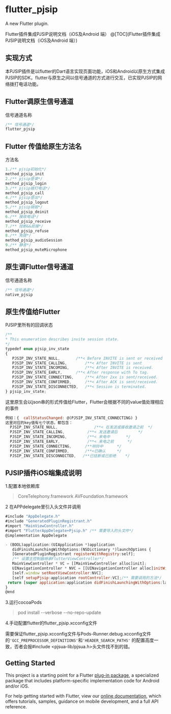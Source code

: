 # flutter_pjsip

A new Flutter plugin.

 Flutter插件集成PJSIP说明文档（iOS及Android 端）
@[TOC](Flutter插件集成PJSIP说明文档（iOS及Android 端）)
## 实现方式
 本PJSIP插件是以flutter的Dart语言实现页面功能，iOS和Android以原生方式集成PJSIP的SDK，flutter与原生之间以信号通道的方式进行交互，已实现PJSIP的网络拨打电话功能。

## Flutter调原生信号通道
  信号通道名称
 ```javascript
 /** 信号通道*/
 flutter_pjsip
  ```
## Flutter 传值给原生方法名
方法名
 ```javascript
1./** pjsip初始化*/
method_pjsip_init
2./** pjsip登录*/
method_pjsip_login
3./** pjsip拨打电话*/
method_pjsip_call
4./** pjsip登出*/
method_pjsip_logout
5./** pjsip销毁*/
method_pjsip_deinit
6./** 接收电话*/
method_pjsip_receive
7./** 挂断&&拒接*/
method_pjsip_refuse
8./** 免提*/
method_pjsip_audioSession
9./** 静音*/
method_pjsip_muteMicrophone
 ```

## 原生调Flutter信号通道
  信号通道名称
 ```javascript
 /** 信号通道*/
 native_pjsip
  ```


 ##   原生传值给Flutter

  PJSIP里所有的回调状态
 ```javascript
 /**
 * This enumeration describes invite session state.
 */
typedef enum pjsip_inv_state
{
    PJSIP_INV_STATE_NULL,	    /**< Before INVITE is sent or received  */
    PJSIP_INV_STATE_CALLING,	    /**< After INVITE is sent		    */
    PJSIP_INV_STATE_INCOMING,	    /**< After INVITE is received.	    */
    PJSIP_INV_STATE_EARLY,	    /**< After response with To tag.	    */
    PJSIP_INV_STATE_CONNECTING,	    /**< After 2xx is sent/received.	    */
    PJSIP_INV_STATE_CONFIRMED,	    /**< After ACK is sent/received.	    */
    PJSIP_INV_STATE_DISCONNECTED,   /**< Session is terminated.		    */
} pjsip_inv_state;
  ```
这里原生会以json串的形式传值给Flutter，Flutter会根据不同的value值处理相应的事件
 ```javascript
例如：{  callStatusChanged: @(PJSIP_INV_STATE_CONNECTING) }
这里对应的key值有七个状态，都包含：
   PJSIP_INV_STATE_NULL,	    		/**< 在发送或接收邀请之前  */
   PJSIP_INV_STATE_CALLING,	   		 /**< 发送邀请后		    */
   PJSIP_INV_STATE_INCOMING,		 /**< 来电中	    */
   PJSIP_INV_STATE_EARLY,	   		 /**< 来电之前	    */
   PJSIP_INV_STATE_CONNECTING,	    /**响铃中	    */
   PJSIP_INV_STATE_CONFIRMED,	    /**<已确认	    */
   PJSIP_INV_STATE_DISCONNECTED,   /**已挂断或已拒绝    */
  ```

## PJSIP插件iOS端集成说明
1.配置本地依赖库
> CoreTelephony.framework
>AVFoundation.framework

2	在APPdelegate里引入头文件并调用

 ```javascript
#include "AppDelegate.h"
#include "GeneratedPluginRegistrant.h"
#import "MainViewController.h"
#import "FlutterAppDelegate+Pjsip.h" /** 需要导入的头文件*/
@implementation AppDelegate

- (BOOL)application:(UIApplication *)application
    didFinishLaunchingWithOptions:(NSDictionary *)launchOptions {
    [GeneratedPluginRegistrant registerWithRegistry:self];
    /** 设置主控制器继承FlutterViewController*/
    MainViewController * VC = [[MainViewController alloc]init];
    UINavigationController * NVC = [[UINavigationController alloc]initWithRootViewController:VC];
    [self.window setRootViewController:NVC];
    [self setupPjsip:application rootController:VC];/** 需要调用的方法*/
  return [super application:application didFinishLaunchingWithOptions:launchOptions];
}
@end
 ```
 3.运行cocoaPods
> pod install --verbose --no-repo-update

4.手动配置flutter的flutter_pjsip.xcconfig文件

需要保证flutter_pjsip.xcconfig文件与Pods-Runner.debug.xcconfig文件的`'GCC_PREPROCESSOR_DEFINITIONS'`和`'HEADER_SEARCH_PATHS'` 的配置高度一致，否者会报#include <pjsua-lib/pjsua.h>头文件找不到的错。





## Getting Started

This project is a starting point for a Flutter
[plug-in package](https://flutter.dev/developing-packages/),
a specialized package that includes platform-specific implementation code for
Android and/or iOS.

For help getting started with Flutter, view our 
[online documentation](https://flutter.dev/docs), which offers tutorials, 
samples, guidance on mobile development, and a full API reference.
